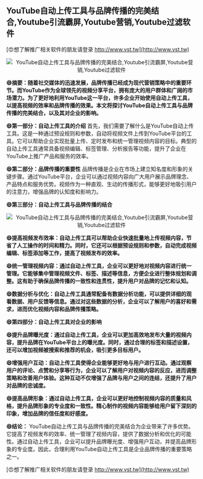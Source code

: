 ## **YouTube自动上传工具与品牌传播的完美结合,Youtube引流霸屏,Youtube营销,Youtube过滤软件**

[😍想了解推广相关软件的朋友请登录 http://www.vst.tw](http://www.vst.tw)

 <center><img src="https://vst.tw/MP4/tuiguang/png/0.png" alt="YouTube自动上传工具与品牌传播的完美结合,Youtube引流霸屏,Youtube营销,Youtube过滤软件"></center>

**😄摘要：随着社交媒体的迅速发展，品牌传播已经成为现代营销策略中的重要环节。而YouTube作为全球领先的视频分享平台，拥有庞大的用户群体和广阔的市场潜力。为了更好地利用YouTube这一平台，许多企业开始使用自动上传工具，以提高视频的效率和品牌传播的效果。本文将探讨YouTube自动上传工具与品牌传播的完美结合，以及其对企业的影响。**

**😄第一部分：自动上传工具的介绍**
首先，我们需要了解什么是YouTube自动上传工具。这是一种通过预设规则和参数，自动将视频文件上传到YouTube平台的工具。它可以帮助企业实现批量上传、定时发布和统一管理视频内容的目标。典型的自动上传工具通常具备视频编辑、标签管理、分析报告等功能，提升了企业在YouTube上推广产品和服务的效率。

**😄第二部分：品牌传播的重要性**
品牌传播是企业在市场上建立知名度和形象的关键步骤。通过YouTube平台，企业可以通过视频内容向广大用户展示品牌理念、产品特点和服务优势。视频作为一种直观、生动的传播形式，能够更好地吸引用户的注意力，增强品牌的认知度和影响力。

**😄第三部分：自动上传工具与品牌传播的结合**

 <center><img src="https://vst.tw/MP4/tuiguang/png/3.png" alt="YouTube自动上传工具与品牌传播的完美结合,Youtube引流霸屏,Youtube营销,Youtube过滤软件"></center>

**😄提高视频发布效率：自动上传工具可以帮助企业快速批量地上传视频内容，节省了人工操作的时间和精力。同时，它还可以根据预设规则和参数，自动完成视频编辑、标签添加等工作，提高了视频发布的效率。**

**😄统一管理视频内容：通过自动上传工具，企业可以更好地对视频内容进行统一管理。它能够集中管理视频文件、标签、描述等信息，方便企业进行整体规划和调整。这有助于确保品牌传播的一致性和连贯性，提升用户对品牌的记忆和认知。**

**😄数据分析与优化：自动上传工具通常配备有数据分析功能，可以提供详细的观看数据、用户反馈等信息。通过对这些数据的分析，企业可以了解用户的喜好和需求，进而优化视频内容和品牌传播策略。**

**😄第四部分：自动上传工具对企业的影响**

**😄提升品牌曝光度：通过自动上传工具，企业可以更加高效地发布大量的视频内容，提升品牌在YouTube平台上的曝光度。同时，通过合理的标签和描述设置，还可以增加视频被搜索和推荐的机会，吸引更多目标用户。**

**😄增强用户互动：自动上传工具使得企业能够更好地与用户进行互动。通过观察用户的评论、点赞和分享等行为，企业可以了解用户对视频内容的反应，进而调整策略和改善用户体验。这种互动不仅增强了品牌与用户之间的连结，还提升了用户对品牌的忠诚度。**

**😄提高品牌形象：通过自动上传工具，企业可以更好地控制视频内容的质量和风格，提升品牌形象的专业度和一致性。精心制作的视频内容能够给用户留下深刻的印象，增加品牌的信任度和好感度。**

**😄结论：**
YouTube自动上传工具与品牌传播的完美结合为企业带来了许多优势。它提高了视频发布的效率、统一管理了视频内容，提供了数据分析和优化的可能性。通过自动上传工具，企业可以提升品牌曝光度、增强用户互动，并提高品牌形象的专业度。因此，合理利用YouTube自动上传工具是企业品牌传播的重要策略之一。

[😍想了解推广相关软件的朋友请登录 http://www.vst.tw](http://www.vst.tw)



